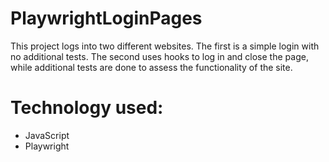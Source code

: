 # PlaywrightLoginPages
This project logs into two different websites. The first is a simple login with no additional tests. The second uses hooks to log in and close the page, while additional tests are done to assess the functionality of the site.

# Technology used:
* JavaScript
* Playwright
